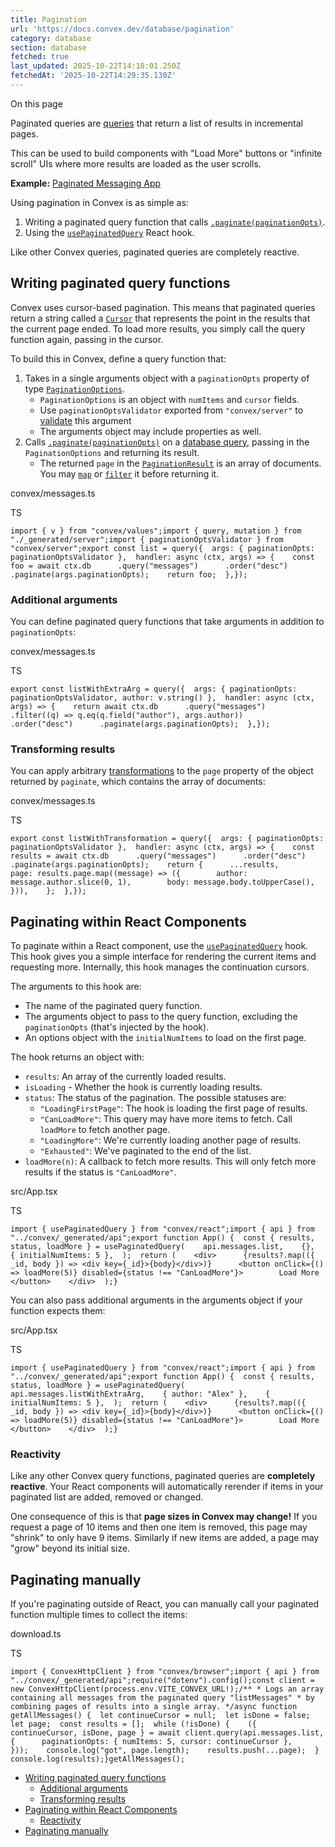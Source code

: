 ```yaml
---
title: Pagination
url: 'https://docs.convex.dev/database/pagination'
category: database
section: database
fetched: true
last_updated: 2025-10-22T14:18:01.250Z
fetchedAt: '2025-10-22T14:29:35.130Z'
---
```

On this page

Paginated queries are [queries](/functions/query-functions) that return a list of results in incremental pages.

This can be used to build components with "Load More" buttons or "infinite scroll" UIs where more results are loaded as the user scrolls.

**Example:** [Paginated Messaging App](https://github.com/get-convex/convex-demos/tree/main/pagination)

Using pagination in Convex is as simple as:

1.  Writing a paginated query function that calls [`.paginate(paginationOpts)`](/api/interfaces/server.OrderedQuery#paginate).
2.  Using the [`usePaginatedQuery`](/api/modules/react#usepaginatedquery) React hook.

Like other Convex queries, paginated queries are completely reactive.

## Writing paginated query functions[​](#writing-paginated-query-functions "Direct link to Writing paginated query functions")

Convex uses cursor-based pagination. This means that paginated queries return a string called a [`Cursor`](/api/modules/server#cursor) that represents the point in the results that the current page ended. To load more results, you simply call the query function again, passing in the cursor.

To build this in Convex, define a query function that:

1.  Takes in a single arguments object with a `paginationOpts` property of type [`PaginationOptions`](/api/interfaces/server.PaginationOptions).
    *   `PaginationOptions` is an object with `numItems` and `cursor` fields.
    *   Use `paginationOptsValidator` exported from `"convex/server"` to [validate](/functions/validation) this argument
    *   The arguments object may include properties as well.
2.  Calls [`.paginate(paginationOpts)`](/api/interfaces/server.OrderedQuery#paginate) on a [database query](/database/reading-data/), passing in the `PaginationOptions` and returning its result.
    *   The returned `page` in the [`PaginationResult`](/api/interfaces/server.PaginationResult) is an array of documents. You may [`map`](https://developer.mozilla.org/en-US/docs/Web/JavaScript/Reference/Global_Objects/Array/map) or [`filter`](https://developer.mozilla.org/en-US/docs/Web/JavaScript/Reference/Global_Objects/Array/filter) it before returning it.

convex/messages.ts

TS

```
import { v } from "convex/values";import { query, mutation } from "./_generated/server";import { paginationOptsValidator } from "convex/server";export const list = query({  args: { paginationOpts: paginationOptsValidator },  handler: async (ctx, args) => {    const foo = await ctx.db      .query("messages")      .order("desc")      .paginate(args.paginationOpts);    return foo;  },});
```

### Additional arguments[​](#additional-arguments "Direct link to Additional arguments")

You can define paginated query functions that take arguments in addition to `paginationOpts`:

convex/messages.ts

TS

```
export const listWithExtraArg = query({  args: { paginationOpts: paginationOptsValidator, author: v.string() },  handler: async (ctx, args) => {    return await ctx.db      .query("messages")      .filter((q) => q.eq(q.field("author"), args.author))      .order("desc")      .paginate(args.paginationOpts);  },});
```

### Transforming results[​](#transforming-results "Direct link to Transforming results")

You can apply arbitrary [transformations](/database/reading-data/#more-complex-queries) to the `page` property of the object returned by `paginate`, which contains the array of documents:

convex/messages.ts

TS

```
export const listWithTransformation = query({  args: { paginationOpts: paginationOptsValidator },  handler: async (ctx, args) => {    const results = await ctx.db      .query("messages")      .order("desc")      .paginate(args.paginationOpts);    return {      ...results,      page: results.page.map((message) => ({        author: message.author.slice(0, 1),        body: message.body.toUpperCase(),      })),    };  },});
```

## Paginating within React Components[​](#paginating-within-react-components "Direct link to Paginating within React Components")

To paginate within a React component, use the [`usePaginatedQuery`](/api/modules/react#usepaginatedquery) hook. This hook gives you a simple interface for rendering the current items and requesting more. Internally, this hook manages the continuation cursors.

The arguments to this hook are:

*   The name of the paginated query function.
*   The arguments object to pass to the query function, excluding the `paginationOpts` (that's injected by the hook).
*   An options object with the `initialNumItems` to load on the first page.

The hook returns an object with:

*   `results`: An array of the currently loaded results.
*   `isLoading` - Whether the hook is currently loading results.
*   `status`: The status of the pagination. The possible statuses are:
    *   `"LoadingFirstPage"`: The hook is loading the first page of results.
    *   `"CanLoadMore"`: This query may have more items to fetch. Call `loadMore` to fetch another page.
    *   `"LoadingMore"`: We're currently loading another page of results.
    *   `"Exhausted"`: We've paginated to the end of the list.
*   `loadMore(n)`: A callback to fetch more results. This will only fetch more results if the status is `"CanLoadMore"`.

src/App.tsx

TS

```
import { usePaginatedQuery } from "convex/react";import { api } from "../convex/_generated/api";export function App() {  const { results, status, loadMore } = usePaginatedQuery(    api.messages.list,    {},    { initialNumItems: 5 },  );  return (    <div>      {results?.map(({ _id, body }) => <div key={_id}>{body}</div>)}      <button onClick={() => loadMore(5)} disabled={status !== "CanLoadMore"}>        Load More      </button>    </div>  );}
```

You can also pass additional arguments in the arguments object if your function expects them:

src/App.tsx

TS

```
import { usePaginatedQuery } from "convex/react";import { api } from "../convex/_generated/api";export function App() {  const { results, status, loadMore } = usePaginatedQuery(    api.messages.listWithExtraArg,    { author: "Alex" },    { initialNumItems: 5 },  );  return (    <div>      {results?.map(({ _id, body }) => <div key={_id}>{body}</div>)}      <button onClick={() => loadMore(5)} disabled={status !== "CanLoadMore"}>        Load More      </button>    </div>  );}
```

### Reactivity[​](#reactivity "Direct link to Reactivity")

Like any other Convex query functions, paginated queries are **completely reactive**. Your React components will automatically rerender if items in your paginated list are added, removed or changed.

One consequence of this is that **page sizes in Convex may change!** If you request a page of 10 items and then one item is removed, this page may "shrink" to only have 9 items. Similarly if new items are added, a page may "grow" beyond its initial size.

## Paginating manually[​](#paginating-manually "Direct link to Paginating manually")

If you're paginating outside of React, you can manually call your paginated function multiple times to collect the items:

download.ts

TS

```
import { ConvexHttpClient } from "convex/browser";import { api } from "../convex/_generated/api";require("dotenv").config();const client = new ConvexHttpClient(process.env.VITE_CONVEX_URL!);/** * Logs an array containing all messages from the paginated query "listMessages" * by combining pages of results into a single array. */async function getAllMessages() {  let continueCursor = null;  let isDone = false;  let page;  const results = [];  while (!isDone) {    ({ continueCursor, isDone, page } = await client.query(api.messages.list, {      paginationOpts: { numItems: 5, cursor: continueCursor },    }));    console.log("got", page.length);    results.push(...page);  }  console.log(results);}getAllMessages();
```

*   [Writing paginated query functions](#writing-paginated-query-functions)
    *   [Additional arguments](#additional-arguments)
    *   [Transforming results](#transforming-results)
*   [Paginating within React Components](#paginating-within-react-components)
    *   [Reactivity](#reactivity)
*   [Paginating manually](#paginating-manually)
